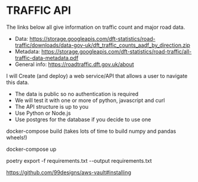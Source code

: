 # TRAFFIC API

The links below all give information on traffic count and major road data.

- Data: <https://storage.googleapis.com/dft-statistics/road-traffic/downloads/data-gov-uk/dft_traffic_counts_aadf_by_direction.zip>
- Metadata: <https://storage.googleapis.com/dft-statistics/road-traffic/all-traffic-data-metadata.pdf>
- General info: <https://roadtraffic.dft.gov.uk/about>

I will Create (and deploy) a web service/API that allows a user to navigate this data.

- The data is public so no authentication is required
- We will test it with one or more of python, javascript and curl
- The API structure is up to you
- Use Python or Node.js
- Use postgres for the database if you decide to use one

docker-compose build (takes lots of time to build numpy and pandas wheels!)

docker-compose up
<!-- docker-compose run app sh -c "pytest API/tests/ " -->
poetry export -f requirements.txt --output requirements.txt



https://github.com/99designs/aws-vault#installing
